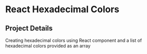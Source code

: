 # React Hexadecimal Colors

## Project Details
Creating hexadecimal colors using React component and a list of hexadecimal colors provided as an array